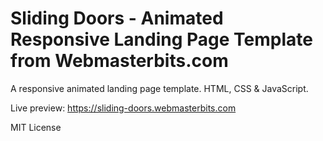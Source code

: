 # Sliding Doors - Animated Responsive Landing Page Template from Webmasterbits.com
A responsive animated landing page template. HTML, CSS & JavaScript.

Live preview: https://sliding-doors.webmasterbits.com


MIT License
